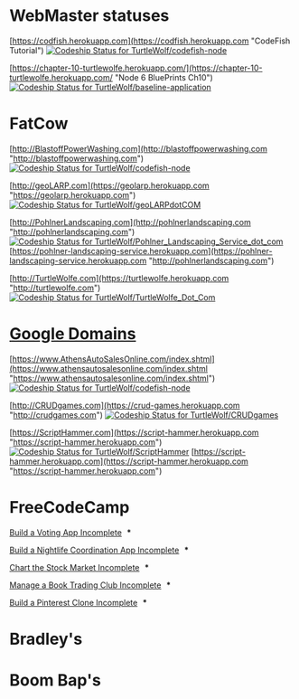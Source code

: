# WebMaster           statuses

[https://codfish.herokuapp.com](https://codfish.herokuapp.com "CodeFish Tutorial")  [ ![Codeship Status for TurtleWolf/codefish-node](https://app.codeship.com/projects/bfe84900-ffc6-0135-8a3e-0662c72e3642/status?branch=master)](https://app.codeship.com/projects/279755)

[https://chapter-10-turtlewolfe.herokuapp.com/](https://chapter-10-turtlewolfe.herokuapp.com/ "Node 6 BluePrints Ch10")  [ ![Codeship Status for TurtleWolf/baseline-application](https://app.codeship.com/projects/72a28760-ffaa-0135-8b55-6673b73408d1/status?branch=master)](https://app.codeship.com/projects/279730)

# FatCow

[http://BlastoffPowerWashing.com](http://blastoffpowerwashing.com "http://blastoffpowerwashing.com")  [ ![Codeship Status for TurtleWolf/codefish-node](https://app.codeship.com/projects/1234567890-ffc6-0135-8a3e-0662c72e3642/status?branch=master)](https://app.codeship.com/projects/279755)

[http://geoLARP.com](https://geolarp.herokuapp.com "https://geolarp.herokuapp.com")  [ ![Codeship Status for TurtleWolf/geoLARPdotCOM](https://app.codeship.com/projects/48ea3920-0170-0136-1ba7-167d202812fa/status?branch=master)](https://app.codeship.com/projects/279971)

[http://PohlnerLandscaping.com](http://pohlnerlandscaping.com "http://pohlnerlandscaping.com")  [ ![Codeship Status for TurtleWolf/Pohlner_Landscaping_Service_dot_com](https://app.codeship.com/projects/5eace0c0-034c-0136-ab5e-5239f9e2869b/status?branch=master)](https://app.codeship.com/projects/280231)  [https://pohlner-landscaping-service.herokuapp.com](https://pohlner-landscaping-service.herokuapp.com "http://pohlnerlandscaping.com")

[http://TurtleWolfe.com](https://turtlewolfe.herokuapp.com "http://turtlewolfe.com") [ ![Codeship Status for TurtleWolf/TurtleWolfe_Dot_Com](https://app.codeship.com/projects/cf2db1d0-0349-0136-ab5e-5239f9e2869b/status?branch=master)](https://app.codeship.com/projects/280228)

# [Google Domains](https://domains.google.com/registrar?hl=en&_ga=2.188382880.92372501.1519989899-1086368502.1516691304&_gac=1.142410118.1519989899.EAIaIQobChMIlPHNysPN2QIVVrXACh3Suwv-EAAYASAAEgLfTvD_BwE "Google Domains")


[https://www.AthensAutoSalesOnline.com/index.shtml](https://www.athensautosalesonline.com/index.shtml "https://www.athensautosalesonline.com/index.shtml")  [ ![Codeship Status for TurtleWolf/codefish-node](https://app.codeship.com/projects/1234567890-ffc6-0135-8a3e-0662c72e3642/status?branch=master)](https://app.codeship.com/projects/279755)

[http://CRUDgames.com](https://crud-games.herokuapp.com "http://crudgames.com")  [ ![Codeship Status for TurtleWolf/CRUDgames](https://app.codeship.com/projects/882df270-012f-0136-3c88-1ae9cef32bc1/status?branch=master)](https://app.codeship.com/projects/279943)

[https://ScriptHammer.com](https://script-hammer.herokuapp.com "https://script-hammer.herokuapp.com")  [ ![Codeship Status for TurtleWolf/ScriptHammer](https://app.codeship.com/projects/5f179f20-0153-0136-96db-56d2b95b78b6/status?branch=master)](https://app.codeship.com/projects/279963) [https://script-hammer.herokuapp.com](https://script-hammer.herokuapp.com "https://script-hammer.herokuapp.com")


# FreeCodeCamp

<div id="nested-collapseDynamicWebApplicationProjects" class="margin-left-10 collapse in map-collapse no-transition chapterBlock"></p><p name="build-a-voting-app" class="challenge-title ion-ios-circle-outline padded-ionic-icon negative-15"><a name="build-a-voting-app" target="_parent" href="/challenges/build-a-voting-app"><span>Build a Voting App</span><span class="sr-only"> Incomplete</span></a><span class="text-primary">   <strong>*</strong></span></p><p name="build-a-nightlife-coordination-app" class="challenge-title ion-ios-circle-outline padded-ionic-icon negative-15"><a name="build-a-nightlife-coordination-app" target="_parent" href="/challenges/build-a-nightlife-coordination-app"><span>Build a Nightlife Coordination App</span><span class="sr-only"> Incomplete</span></a><span class="text-primary">   <strong>*</strong></span></p><p name="chart-the-stock-market" class="challenge-title ion-ios-circle-outline padded-ionic-icon negative-15"><a name="chart-the-stock-market" target="_parent" href="/challenges/chart-the-stock-market"><span>Chart the Stock Market</span><span class="sr-only"> Incomplete</span></a><span class="text-primary">   <strong>*</strong></span></p><p name="manage-a-book-trading-club" class="challenge-title ion-ios-circle-outline padded-ionic-icon negative-15"><a name="manage-a-book-trading-club" target="_parent" href="/challenges/manage-a-book-trading-club"><span>Manage a Book Trading Club</span><span class="sr-only"> Incomplete</span></a><span class="text-primary">   <strong>*</strong></span></p><p name="build-a-pinterest-clone" class="challenge-title ion-ios-circle-outline padded-ionic-icon negative-15"><a name="build-a-pinterest-clone" target="_parent" href="/challenges/build-a-pinterest-clone"><span>Build a Pinterest Clone</span><span class="sr-only"> Incomplete</span></a><span class="text-primary">   <strong>*</strong></span></p></div>

# Bradley's
# Boom Bap's
